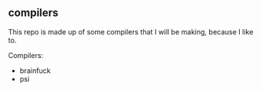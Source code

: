 ## compilers

This repo is made up of some compilers that I will be making, because I like to.

Compilers:

- brainfuck
- psi
